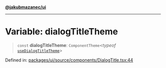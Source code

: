[**@jakubmazanec/ui**](../README.md)

---

# Variable: dialogTitleTheme

> `const` **dialogTitleTheme**: `ComponentTheme`\<_typeof_
> [`useDialogTitleTheme`](../functions/useDialogTitleTheme.md)\>

Defined in:
[packages/ui/source/components/DialogTitle.tsx:44](https://github.com/jakubmazanec/tools/blob/f779e75b9ef98389e12e52575295bd1ef364daca/packages/ui/source/components/DialogTitle.tsx#L44)
